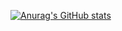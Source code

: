 [![Anurag's GitHub stats](https://github-readme-stats.vercel.app/api?username=arielsrv)](https://github.com/anuraghazra/github-readme-stats)
